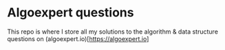 # Algoexpert questions

This repo is where I store all my solutions to the algorithm & data structure questions on (algoexpert.io)[https://algoexpert.io]